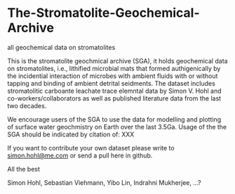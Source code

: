 # The-Stromatolite-Geochemical-Archive
all geochemical data on stromatolites


This is the stromatolite geochmical archive (SGA), it holds geochemical data on stromatolites, i.e., lithified microbial mats that formed authigenically by the incidential interaction of microbes with ambient fluids with or without tapping and binding of ambient detrital seidments. The dataset includes stromatolitic carboante leachate trace elemntal data by Simon V. Hohl and co-workers/collaborators as well as published literature data from the last two decades. 

We encourage users of the SGA to use the data for modelling and plotting of surface water geochmistry on Earth over the last 3.5Ga. Usage of the the SGA should be indicated by citation of: XXX

If you want to contribute your own dataset please write to simon.hohl@me.com or send a pull here in github.

All the best


Simon Hohl, Sebastian Viehmann, Yibo Lin, Indrahni Mukherjee, ...?
